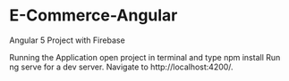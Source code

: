 # E-Commerce-Angular
Angular 5 Project with Firebase 


Running the Application
open project in terminal and type npm install
Run ng serve for a dev server. Navigate to http://localhost:4200/.
